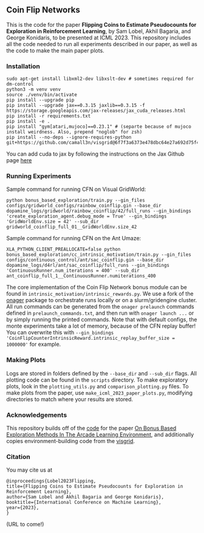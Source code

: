 ## Coin Flip Networks

This is the code for the paper **Flipping Coins to Estimate Pseudocounts for Exploration in Reinforcement Learning**, by Sam Lobel, Akhil Bagaria, and George Konidaris, to be presented at ICML 2023. This repository includes all the code needed to run all experiments described in our paper, as well as the code to make the main paper plots.

### Installation
```
sudo apt-get install libxml2-dev libxslt-dev # sometimes required for dm-control
python3 -m venv venv
source ./venv/bin/activate
pip install --upgrade pip
pip install --upgrade jax==0.3.15 jaxlib==0.3.15 -f https://storage.googleapis.com/jax-releases/jax_cuda_releases.html
pip install -r requirements.txt
pip install -e .
pip install "gym[atari,mujoco]==0.23.1" # (separte because of mujoco install weirdness. Also, prepend "noglob" for zsh)
pip install --no-deps --ignore-requires-python git+https://github.com/camall3n/visgrid@6f7f3a6373e478dbc64e27a692d75f499e5870e0
```

You can add cuda to jax by following the instructions on the Jax Github page [here](https://github.com/google/jax#instructions)

### Running Experiments
Sample command for running CFN on Visual GridWorld:

```
python bonus_based_exploration/train.py --gin_files configs/gridworld_configs/rainbow_coinflip.gin --base_dir dopamine_logs/gridworld/rainbow_coinflip/42/full_runs --gin_bindings 'create_exploration_agent.debug_mode = True' --gin_bindings 'GridWorldEnv.size = 42' --sub_dir gridworld_coinflip_full_01__GridWorldEnv.size_42
```

Sample command for running CFN on the Ant Umaze:

```
XLA_PYTHON_CLIENT_PREALLOCATE=false python bonus_based_exploration/cc_intrinsic_motivation/train.py --gin_files configs/continuous_control/ant/sac_coinflip.gin --base_dir dopamine_logs/d4rl/ant/sac_coinflip/full_runs --gin_bindings 'ContinuousRunner.num_iterations = 400' --sub_dir ant_coinflip_full_1__ContinuousRunner.numiterations_400
```

The core implementation of the Coin Flip Network bonus module can be found in `intrinsic_motivation/intrinsic_rewards.py`. We use a fork of the [onager](https://github.com/camall3n/onager) package to orchestrate runs locally or on a slurm/gridengine cluster. All run commands can be generated from the `onager prelaunch` commands defined in `prelaunch_commands.txt`, and then run with `onager launch ...` or by simply running the printed commands. Note that with default configs, the monte experiments take a lot of memory, because of the CFN replay buffer! You can overwrite this with `--gin_bindings 'CoinFlipCounterIntrinsicReward.intrinsic_replay_buffer_size = 1000000'` for example.


### Making Plots
Logs are stored in folders defined by the `--base_dir` and `--sub_dir` flags. All plotting code can be found in the `scripts` directory. To make exploratory plots, look in the `plotting_utils.py` and `comparison_plotting.py` files. To make plots from the paper, use `make_icml_2023_paper_plots.py`, modifying directories to match where your results are stored.



### Acknowledgements

This repository builds off of the [code](https://github.com/google-research/google-research/tree/master/bonus_based_exploration) for the paper [On Bonus Based Exploration Methods In The Arcade Learning Environment](https://openreview.net/forum?id=BJewlyStDr), and additionally copies environment-building code from the [visgrid](https://github.com/camall3n/visgrid).


### Citation

You may cite us at

```
@inproceedings{Lobel2023Flipping,
title={Flipping Coins to Estimate Pseudocounts for Exploration in Reinforcement Learning},
author={Sam Lobel and Akhil Bagaria and George Konidaris},
booktitle={International Conference on Machine Learning},
year={2023},
}
```
(URL to come!)

